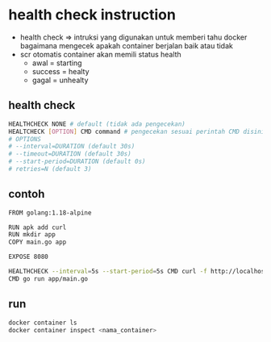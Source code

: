 # health check instruction
- health check => intruksi yang digunakan untuk memberi tahu docker bagaimana mengecek apakah container berjalan baik atau tidak
 - scr otomatis container akan memili status health
    - awal = starting
    - success = healty
    - gagal = unhealty

## health check
```bash
HEALTHCHECK NONE # default (tidak ada pengecekan)
HEALTCHECK [OPTION] CMD command # pengecekan sesuai perintah CMD disini
# OPTIONS
# --interval=DURATION (default 30s)
# --timeout=DURATION (default 30s)
# --start-period=DURATION (default 0s)
# retries=N (default 3)
```

## contoh
```bash
FROM golang:1.18-alpine

RUN apk add curl
RUN mkdir app
COPY main.go app

EXPOSE 8080

HEALTHCHECK --interval=5s --start-period=5s CMD curl -f http://localhost:8080/health
CMD go run app/main.go
```

## run
```bash
docker container ls
docker container inspect <nama_container>
```